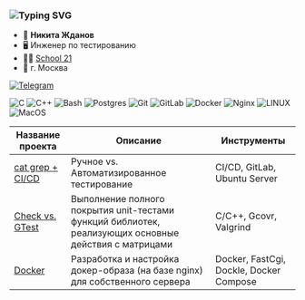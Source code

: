 ### ![Typing SVG](https://readme-typing-svg.herokuapp.com?color=%2336BCF7&lines=Инженер+по+тестированию)


- :bearded_person: **Никита Жданов**
- :desktop_computer: Инженер по тестированию
- :man_student: [School 21](https://21-school.ru/)
- :city_sunrise: г. Москва

[![Telegram](https://img.shields.io/badge/Telegram-2CA5E0?style=for-the-badge&logo=telegram&logoColor=white)](https://t.me/samnaun)

![C](https://img.shields.io/badge/c-%2300599C.svg?style=for-the-badge&logo=c&logoColor=white)
![C++](https://img.shields.io/badge/c++-%2300599C.svg?style=for-the-badge&logo=c%2B%2B&logoColor=white)
![Bash](https://img.shields.io/badge/bash-%23121011.svg?style=for-the-badge&logo=gnu-bash&logoColor=white)
![Postgres](https://img.shields.io/badge/postgres-%23316192.svg?style=for-the-badge&logo=postgresql&logoColor=white)
![Git](https://img.shields.io/badge/git-%23F05033.svg?style=for-the-badge&logo=git&logoColor=white)
![GitLab](https://img.shields.io/badge/gitlab_CICD-%23181717.svg?style=for-the-badge&logo=gitlab&logoColor=white)
![Docker](https://img.shields.io/badge/Docker-%23D42029.svg?color=blue&style=for-the-badge&logo=Docker&logoColor=white)
![Nginx](https://img.shields.io/badge/nginx-%23009639.svg?style=for-the-badge&logo=nginx&logoColor=white)
![LINUX](https://img.shields.io/badge/Linux-FCC624?style=for-the-badge&logo=linux&logoColor=black)
![MacOS](https://img.shields.io/badge/mac%20os-000000?style=for-the-badge&logo=apple&logoColor=white)

| Название проекта     | Описание | Инструменты |
| ------------- | ------------------------ | ------------------------ |
| [cat grep + CI/CD](https://github.com/zhdanov-n/zhdanov-n/tree/main/manual_vs_automated) | Ручное vs. Автоматизированное тестирование |  CI/CD, GitLab, Ubuntu Server |
| [Check vs. GTest](https://github.com/zhdanov-n/zhdanov-n/tree/main/check_vs_gtest) |  Выполнение полного покрытия unit-тестами функций библиотек, реализующих основные действия с матрицами | C/C++, Gcovr, Valgrind |
| [Docker](https://github.com/zhdanov-n/zhdanov-n/tree/main/docker) | Разработка и настройка докер-образа (на базе nginx) для собственного сервера |  Docker, FastCgi, Dockle, Docker Compose |
